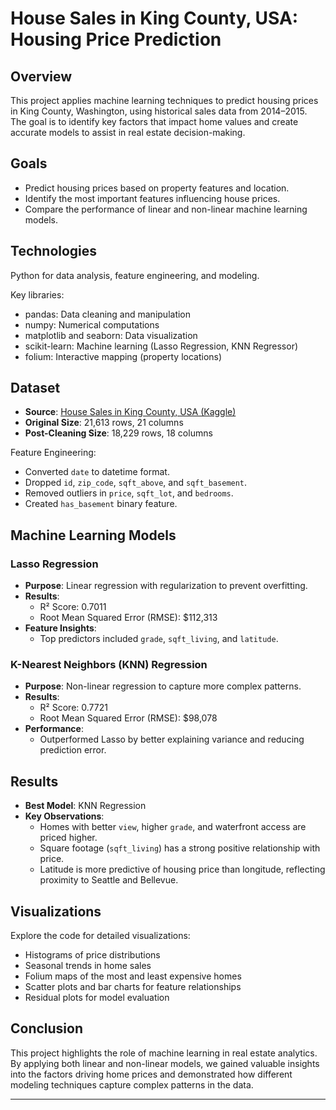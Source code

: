# House Sales in King County, USA: Housing Price Prediction

## Overview
This project applies machine learning techniques to predict housing prices in King County, Washington, using historical sales data from 2014–2015.  
The goal is to identify key factors that impact home values and create accurate models to assist in real estate decision-making.

## Goals
- Predict housing prices based on property features and location.
- Identify the most important features influencing house prices.
- Compare the performance of linear and non-linear machine learning models.

## Technologies
Python for data analysis, feature engineering, and modeling.

Key libraries:
- pandas: Data cleaning and manipulation
- numpy: Numerical computations
- matplotlib and seaborn: Data visualization
- scikit-learn: Machine learning (Lasso Regression, KNN Regressor)
- folium: Interactive mapping (property locations)

## Dataset
- **Source**: [House Sales in King County, USA (Kaggle)](https://www.kaggle.com/datasets/harlfoxem/housesalesprediction)
- **Original Size**: 21,613 rows, 21 columns
- **Post-Cleaning Size**: 18,229 rows, 18 columns

Feature Engineering:
- Converted `date` to datetime format.
- Dropped `id`, `zip_code`, `sqft_above`, and `sqft_basement`.
- Removed outliers in `price`, `sqft_lot`, and `bedrooms`.
- Created `has_basement` binary feature.

## Machine Learning Models

### Lasso Regression
- **Purpose**: Linear regression with regularization to prevent overfitting.
- **Results**:
  - R² Score: 0.7011
  - Root Mean Squared Error (RMSE): \$112,313
- **Feature Insights**:
  - Top predictors included `grade`, `sqft_living`, and `latitude`.

### K-Nearest Neighbors (KNN) Regression
- **Purpose**: Non-linear regression to capture more complex patterns.
- **Results**:
  - R² Score: 0.7721
  - Root Mean Squared Error (RMSE): \$98,078
- **Performance**:
  - Outperformed Lasso by better explaining variance and reducing prediction error.

## Results
- **Best Model**: KNN Regression
- **Key Observations**:
  - Homes with better `view`, higher `grade`, and waterfront access are priced higher.
  - Square footage (`sqft_living`) has a strong positive relationship with price.
  - Latitude is more predictive of housing price than longitude, reflecting proximity to Seattle and Bellevue.

## Visualizations
Explore the code for detailed visualizations:
- Histograms of price distributions
- Seasonal trends in home sales
- Folium maps of the most and least expensive homes
- Scatter plots and bar charts for feature relationships
- Residual plots for model evaluation

## Conclusion
This project highlights the role of machine learning in real estate analytics.  
By applying both linear and non-linear models, we gained valuable insights into the factors driving home prices and demonstrated how different modeling techniques capture complex patterns in the data.

---
